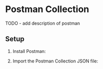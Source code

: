 # Postman Collection

TODO - add description of postman

## Setup

1. Install Postman:

2. Import the Postman Collection JSON file:
